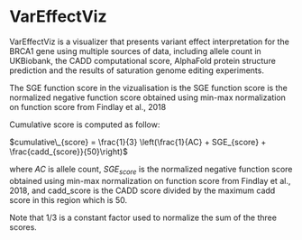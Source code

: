 # VarEffectViz
VarEffectViz is a visualizer that presents variant effect interpretation for the BRCA1 gene using multiple sources of data, including allele count in UKBiobank, the CADD computational score, AlphaFold protein structure prediction and the results of saturation genome editing experiments.



The SGE function score in the vizualisation is the SGE function score is the normalized negative function score obtained using min-max normalization on function score from Findlay et al., 2018

Cumulative score is computed as follow:

$cumulative\_{score} = \frac{1}{3} \left(\frac{1}{AC} + SGE_{score} + \frac{cadd_{score}}{50}\right)$

where $AC$ is allele count, $SGE_{score}$ is the normalized negative function score obtained using min-max normalization on function score from Findlay et al., 2018, and cadd_score is the CADD score divided by the maximum cadd score in this region which is 50.

Note that 1/3 is a constant factor used to normalize the sum of the three scores.

